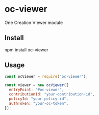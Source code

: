 # oc-viewer

One Creation Viewer module

## Install

npm install oc-viewer

## Usage

```javascript
const ocViewer = require("oc-viewer");

const viewer = new ocViewer({
  entryPoint: "#oc-viewer",
  contributionId: "your-contribution-id",
  policyId: "your-policy-id",
  authToken: "your-oc-token",
});
```
